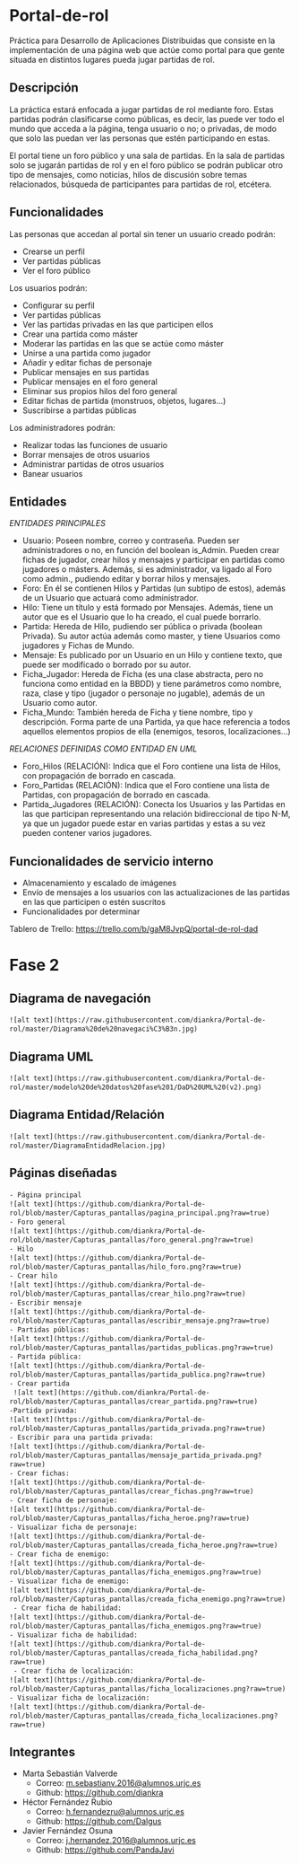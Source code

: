 # Portal-de-rol
Práctica para Desarrollo de Aplicaciones Distribuidas que consiste en la implementación de una página web que actúe como portal para que gente situada en distintos lugares pueda jugar partidas de rol.

## Descripción
La práctica estará enfocada a jugar partidas de rol mediante foro. Estas partidas podrán clasificarse como públicas, es decir, las puede ver todo el mundo que acceda a la página, tenga usuario o no; o privadas, de modo que solo las puedan ver las personas que estén participando en estas. 

El portal tiene un foro público y una sala de partidas. En la sala de partidas solo se jugarán partidas de rol y en el foro público se podrán publicar otro tipo de mensajes, como noticias, hilos de discusión sobre temas relacionados, búsqueda de participantes para partidas de rol, etcétera. 

## Funcionalidades
Las personas que accedan al portal sin tener un usuario creado podrán:
  - Crearse un perfil
  - Ver partidas públicas
  - Ver el foro público
  
Los usuarios podrán:
  - Configurar su perfil
  - Ver partidas públicas 
  - Ver las partidas privadas en las que participen ellos
  - Crear una partida como máster
  - Moderar las partidas en las que se actúe como máster
  - Unirse a una partida como jugador
  - Añadir y editar fichas de personaje
  - Publicar mensajes en sus partidas
  - Publicar mensajes en el foro general
  - Eliminar sus propios hilos del foro general
  - Editar fichas de partida (monstruos, objetos, lugares...)
  - Suscribirse a partidas públicas
  
Los administradores podrán:
  - Realizar todas las funciones de usuario
  - Borrar mensajes de otros usuarios
  - Administrar partidas de otros usuarios
  - Banear usuarios

  
## Entidades
  *ENTIDADES PRINCIPALES*
  
  - Usuario: Poseen nombre, correo y contraseña. Pueden ser administradores o no, en función del boolean is_Admin. Pueden crear fichas de jugador, crear hilos y mensajes y participar en partidas como jugadores o másters. Además, si es administrador, va ligado al Foro como admin., pudiendo editar y borrar hilos y mensajes.
  - Foro: En él se contienen Hilos y Partidas (un subtipo de estos), además de un Usuario que actuará como administrador.
  - Hilo: Tiene un título y está formado por Mensajes. Además, tiene un autor que es el Usuario que lo ha creado, el cual puede borrarlo.
  - Partida: Hereda de Hilo, pudiendo ser pública o privada (boolean Privada). Su autor actúa además como master, y tiene Usuarios como jugadores y Fichas de Mundo.
  - Mensaje: Es publicado por un Usuario en un Hilo y contiene texto, que puede ser modificado o borrado por su autor.
  - Ficha_Jugador: Hereda de Ficha (es una clase abstracta, pero no funciona como entidad en la BBDD) y tiene parámetros como nombre, raza, clase y tipo (jugador o personaje no jugable), además de un Usuario como autor.
  - Ficha_Mundo: También hereda de Ficha y tiene nombre, tipo y descripción. Forma parte de una Partida, ya que hace referencia a todos aquellos elementos propios de ella (enemigos, tesoros, localizaciones...)
    
  *RELACIONES DEFINIDAS COMO ENTIDAD EN UML*
  
  - Foro_Hilos (RELACIÓN): Indica que el Foro contiene una lista de Hilos, con propagación de borrado en cascada.
  - Foro_Partidas (RELACIÓN): Indica que el Foro contiene una lista de Partidas, con propagación de borrado en cascada.
  - Partida_Jugadores (RELACIÓN): Conecta los Usuarios y las Partidas en las que participan representando una relación bidireccional de tipo N-M, ya que un jugador puede estar en varias partidas y estas a su vez pueden contener varios jugadores.
  
## Funcionalidades de servicio interno
  - Almacenamiento y escalado de imágenes
  - Envío de mensajes a los usuarios con las actualizaciones de las partidas en las que participen o estén suscritos
  - Funcionalidades por determinar 
  
Tablero de Trello: https://trello.com/b/gaM8JvpQ/portal-de-rol-dad


# Fase 2


  ## Diagrama de navegación
  
  
    ![alt text](https://raw.githubusercontent.com/diankra/Portal-de-rol/master/Diagrama%20de%20navegaci%C3%B3n.jpg)


  ## Diagrama UML
  
    ![alt text](https://raw.githubusercontent.com/diankra/Portal-de-rol/master/modelo%20de%20datos%20fase%201/DaD%20UML%20(v2).png)
  
  ## Diagrama Entidad/Relación
    ![alt text](https://raw.githubusercontent.com/diankra/Portal-de-rol/master/DiagramaEntidadRelacion.jpg)

  ## Páginas diseñadas
    - Página principal
    ![alt text](https://github.com/diankra/Portal-de-rol/blob/master/Capturas_pantallas/pagina_principal.png?raw=true)
    - Foro general
    ![alt text](https://github.com/diankra/Portal-de-rol/blob/master/Capturas_pantallas/foro_general.png?raw=true)
    - Hilo
    ![alt text](https://github.com/diankra/Portal-de-rol/blob/master/Capturas_pantallas/hilo_foro.png?raw=true)
    - Crear hilo
    ![alt text](https://github.com/diankra/Portal-de-rol/blob/master/Capturas_pantallas/crear_hilo.png?raw=true)
    - Escribir mensaje
    ![alt text](https://github.com/diankra/Portal-de-rol/blob/master/Capturas_pantallas/escribir_mensaje.png?raw=true)
    - Partidas públicas:
    ![alt text](https://github.com/diankra/Portal-de-rol/blob/master/Capturas_pantallas/partidas_publicas.png?raw=true)
    - Partida pública:
    ![alt text](https://github.com/diankra/Portal-de-rol/blob/master/Capturas_pantallas/partida_publica.png?raw=true)
    - Crear partida
     ![alt text](https://github.com/diankra/Portal-de-rol/blob/master/Capturas_pantallas/crear_partida.png?raw=true)
    -Partida privada:
    ![alt text](https://github.com/diankra/Portal-de-rol/blob/master/Capturas_pantallas/partida_privada.png?raw=true)
    - Escribir para una partida privada:
    ![alt text](https://github.com/diankra/Portal-de-rol/blob/master/Capturas_pantallas/mensaje_partida_privada.png?raw=true)
    - Crear fichas:
    ![alt text](https://github.com/diankra/Portal-de-rol/blob/master/Capturas_pantallas/crear_fichas.png?raw=true)
    - Crear ficha de personaje:
    ![alt text](https://github.com/diankra/Portal-de-rol/blob/master/Capturas_pantallas/ficha_heroe.png?raw=true)
    - Visualizar ficha de personaje:
    ![alt text](https://github.com/diankra/Portal-de-rol/blob/master/Capturas_pantallas/creada_ficha_heroe.png?raw=true)
    - Crear ficha de enemigo:
    ![alt text](https://github.com/diankra/Portal-de-rol/blob/master/Capturas_pantallas/ficha_enemigos.png?raw=true)
    - Visualizar ficha de enemigo:
    ![alt text](https://github.com/diankra/Portal-de-rol/blob/master/Capturas_pantallas/creada_ficha_enemigo.png?raw=true)
     - Crear ficha de habilidad:
    ![alt text](https://github.com/diankra/Portal-de-rol/blob/master/Capturas_pantallas/ficha_enemigos.png?raw=true)
    - Visualizar ficha de habilidad:
    ![alt text](https://github.com/diankra/Portal-de-rol/blob/master/Capturas_pantallas/creada_ficha_habilidad.png?raw=true)
     - Crear ficha de localización:
    ![alt text](https://github.com/diankra/Portal-de-rol/blob/master/Capturas_pantallas/ficha_localizaciones.png?raw=true)
    - Visualizar ficha de localización:
    ![alt text](https://github.com/diankra/Portal-de-rol/blob/master/Capturas_pantallas/creada_ficha_localizaciones.png?raw=true)

## Integrantes
  - Marta Sebastián Valverde
      - Correo: m.sebastianv.2016@alumnos.urjc.es
      - Github: https://github.com/diankra
  - Héctor Fernández Rubio
      - Correo: h.fernandezru@alumnos.urjc.es
      - Github: https://github.com/Dalgus
  - Javier Fernández Osuna
      - Correo: j.hernandez.2016@alumnos.urjc.es
      - Github: https://github.com/PandaJavi
